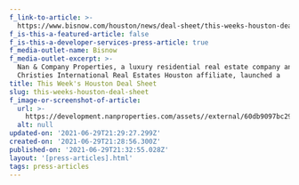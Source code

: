 ```yaml
---
f_link-to-article: >-
  https://www.bisnow.com/houston/news/deal-sheet/this-weeks-houston-deal-sheet-106290
f_is-this-a-featured-article: false
f_is-this-a-developer-services-press-article: true
f_media-outlet-name: Bisnow
f_media-outlet-excerpt: >-
  Nan & Company Properties, a luxury residential real estate company and
  Christies International Real Estates Houston affiliate, launched a
title: This Week's Houston Deal Sheet
slug: this-weeks-houston-deal-sheet
f_image-or-screenshot-of-article:
  url: >-
    https://development.nanproperties.com/assets//external/60db9097bc29d8263cca2492_content_screen_shot_2020-11-12_at_12.29.03_AM.png
  alt: null
updated-on: '2021-06-29T21:29:27.299Z'
created-on: '2021-06-29T21:28:56.300Z'
published-on: '2021-06-29T21:32:55.028Z'
layout: '[press-articles].html'
tags: press-articles
---
```



